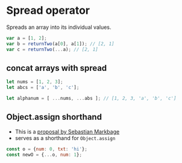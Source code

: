 # Spread operator


Spreads an array into its individual values.

```javascript
var a = [1, 2];
var b = returnTwo(a[0], a[1]); // [2, 1]
var c = returnTwo(...a); // [2, 1]
```

## concat arrays with spread

```javascript
let nums = [1, 2, 3];
let abcs = ['a', 'b', 'c'];

let alphanum = [ ...nums, ...abs ]; // [1, 2, 3, 'a', 'b', 'c']
```

## Object.assign shorthand

- This is a [proposal by Sebastian Markbage](https://github.com/sebmarkbage/ecmascript-rest-spread)
- serves as a shorthand for `Object.assign`

```js
const o = {num: 0, txt: 'hi'};
const newO = {...o, num: 1};
```
 
